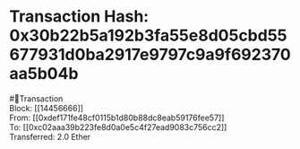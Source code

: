 
Transaction Hash: 0x30b22b5a192b3fa55e8d05cbd55677931d0ba2917e9797c9a9f692370aa5b04b
====================================================================================
  
#💸Transaction  
Block: [[14456666]]  
From: [[0xdef171fe48cf0115b1d80b88dc8eab59176fee57]]  
To: [[0xc02aaa39b223fe8d0a0e5c4f27ead9083c756cc2]]  
Transferred: 2.0 Ether